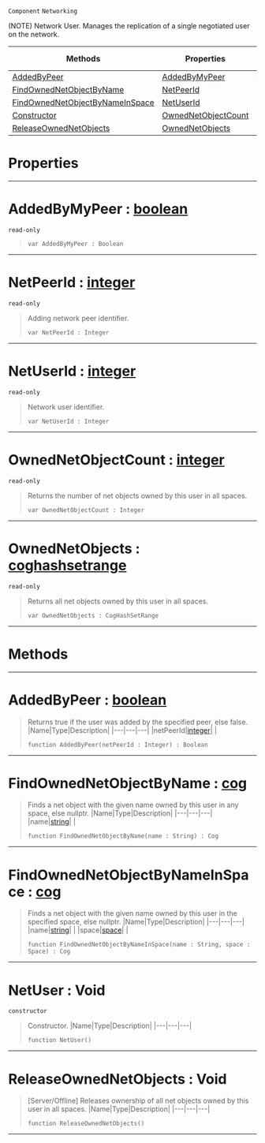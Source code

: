  `Component` `Networking`



(NOTE) Network User. Manages the replication of a single negotiated user on the network.

|Methods|Properties|Base Classes|Derived Classes|
|---|---|---|---|
|[AddedByPeer](netuser.md#addedbypeer-zilch-engine)|[AddedByMyPeer](netuser.md#addedbymypeer-zilch-engin)|[netobject](netobject.md)| |
|[FindOwnedNetObjectByName](netuser.md#findownednetobjectbyname)|[NetPeerId](netuser.md#netpeerid-zilch-engine-do)| | |
|[FindOwnedNetObjectByNameInSpace](netuser.md#findownednetobjectbyname)|[NetUserId](netuser.md#netuserid-zilch-engine-do)| | |
|[Constructor](netuser.md#netuser-void)|[OwnedNetObjectCount](netuser.md#ownednetobjectcount-zero)| | |
|[ReleaseOwnedNetObjects](netuser.md#releaseownednetobjects-v)|[OwnedNetObjects](netuser.md#ownednetobjects-zilch-eng)| | |


 #  Properties


---  
 #  AddedByMyPeer : [boolean](../nada_base_types/boolean.md)

 `read-only`

> 
> ```TS:Nada
> var AddedByMyPeer : Boolean


---  
 #  NetPeerId : [integer](../nada_base_types/integer.md)

 `read-only`

> Adding network peer identifier.
> ```TS:Nada
> var NetPeerId : Integer


---  
 #  NetUserId : [integer](../nada_base_types/integer.md)

 `read-only`

> Network user identifier.
> ```TS:Nada
> var NetUserId : Integer


---  
 #  OwnedNetObjectCount : [integer](../nada_base_types/integer.md)

 `read-only`

> Returns the number of net objects owned by this user in all spaces.
> ```TS:Nada
> var OwnedNetObjectCount : Integer


---  
 #  OwnedNetObjects : [coghashsetrange](coghashsetrange.md)

 `read-only`

> Returns all net objects owned by this user in all spaces.
> ```TS:Nada
> var OwnedNetObjects : CogHashSetRange


---  
 #  Methods


---  
 #  AddedByPeer : [boolean](../nada_base_types/boolean.md)

> Returns true if the user was added by the specified peer, else false.
> |Name|Type|Description|
> |---|---|---|
> |netPeerId|[integer](../nada_base_types/integer.md)| |
> ```TS:Nada
> function AddedByPeer(netPeerId : Integer) : Boolean
> ``` 


---  
 #  FindOwnedNetObjectByName : [cog](cog.md)

> Finds a net object with the given name owned by this user in any space, else nullptr.
> |Name|Type|Description|
> |---|---|---|
> |name|[string](../nada_base_types/string.md)| |
> ```TS:Nada
> function FindOwnedNetObjectByName(name : String) : Cog
> ``` 


---  
 #  FindOwnedNetObjectByNameInSpace : [cog](cog.md)

> Finds a net object with the given name owned by this user in the specified space, else nullptr.
> |Name|Type|Description|
> |---|---|---|
> |name|[string](../nada_base_types/string.md)| |
> |space|[space](space.md)| |
> ```TS:Nada
> function FindOwnedNetObjectByNameInSpace(name : String, space : Space) : Cog
> ``` 


---  
 #  NetUser : Void

 `constructor`

> Constructor.
> |Name|Type|Description|
> |---|---|---|
> ```TS:Nada
> function NetUser()
> ``` 


---  
 #  ReleaseOwnedNetObjects : Void

> [Server/Offline] Releases ownership of all net objects owned by this user in all spaces.
> |Name|Type|Description|
> |---|---|---|
> ```TS:Nada
> function ReleaseOwnedNetObjects()
> ``` 


---  
 

 